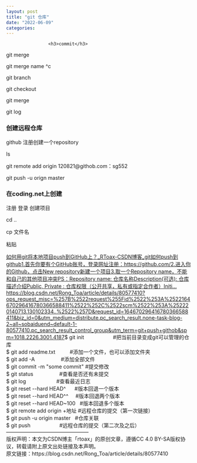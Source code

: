 ```yaml
---
layout: post
title: "git 仓库"
date: "2022-06-09"
categories: 
---
```


                    <h3>commit</h3> 
<p>git merge</p> 
<p>git merge name ^c</p> 
<p>git branch</p> 
<p>git checkout</p> 
<p>git merge</p> 
<p>git log</p> 
<h3>创建远程仓库</h3> 
<p>github 注册创建一个repository</p> 
<p>ls</p> 
<p>git remote add origin 120821@githob.com：sg552</p> 
<p>git push -u orign master</p> 
<h3>在coding.net上创建</h3> 
<p>注册 登录 创建项目</p> 
<p>cd ..</p> 
<p>cp 文件名</p> 
<p>粘贴</p> 
<p></p> 
<p><a class="has-card" href="https://blog.csdn.net/Rong_Toa/article/details/80577410?ops_request_misc=%257B%2522request%255Fid%2522%253A%2522164670296416780366588411%2522%252C%2522scm%2522%253A%252220140713.130102334..%2522%257D&amp;request_id=164670296416780366588411&amp;biz_id=0&amp;utm_medium=distribute.pc_search_result.none-task-blog-2~all~sobaiduend~default-1-80577410.pc_search_result_control_group&amp;utm_term=git+push+githob&amp;spm=1018.2226.3001.4187" title="如何用git将本地项目push到GitHub上？_RToax-CSDN博客_git如何push到github"><span class="link-card-box"><span class="link-title">如何用git将本地项目push到GitHub上？_RToax-CSDN博客_git如何push到github</span><span class="link-desc">1.首先你要有个GitHub账号，登录网址注册：https://github.com/2.进入你的Github，点击New repository新建一个项目3.取一个Repository name，不能和自己的其他项目冲突PS：Repository name: 仓库名称Description(可选): 仓库描述介绍Public, Private : 仓库权限（公开共享，私有或指定合作者）Initi...</span><span class="link-link"><img alt="" class="link-link-icon" src="https://g.csdnimg.cn/static/logo/favicon32.ico">https://blog.csdn.net/Rong_Toa/article/details/80577410?ops_request_misc=%257B%2522request%255Fid%2522%253A%2522164670296416780366588411%2522%252C%2522scm%2522%253A%252220140713.130102334..%2522%257D&amp;request_id=164670296416780366588411&amp;biz_id=0&amp;utm_medium=distribute.pc_search_result.none-task-blog-2~all~sobaiduend~default-1-80577410.pc_search_result_control_group&amp;utm_term=git+push+githob&amp;spm=1018.2226.3001.4187</span></span></a>$ git init                    #把当前目录变成git可以管理的仓库<br> $ git add readme.txt          #添加一个文件，也可以添加文件夹<br> $ git add -A                  #添加全部文件<br> $ git commit -m "some commit" #提交修改<br> $ git status                  #查看是否还有未提交<br> $ git log                     #查看最近日志<br> $ git reset --hard HEAD^      #版本回退一个版本<br> $ git reset --hard HEAD^^     #版本回退两个版本<br> $ git reset --hard HEAD~100   #版本回退多个版本<br> $ git remote add origin +地址 #远程仓库的提交（第一次链接）<br> $ git push -u origin master   #仓库关联<br> $ git push                    #远程仓库的提交（第二次及之后）<br> ————————————————<br> 版权声明：本文为CSDN博主「rtoax」的原创文章，遵循CC 4.0 BY-SA版权协议，转载请附上原文出处链接及本声明。<br> 原文链接：https://blog.csdn.net/Rong_Toa/article/details/80577410</p> 
<p></p> 
<p></p> 
<p></p>
                
